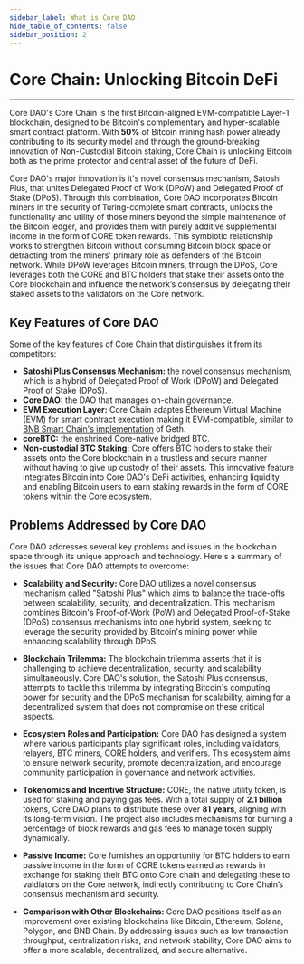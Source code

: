 ```yaml
---
sidebar_label: What is Core DAO 
hide_table_of_contents: false
sidebar_position: 2
---
```


# Core Chain: Unlocking Bitcoin DeFi
---

Core DAO's Core Chain is the first Bitcoin-aligned EVM-compatible Layer-1 blockchain, designed to be Bitcoin's complementary and hyper-scalable smart contract platform. With **50%** of Bitcoin mining hash power already contributing to its security model and through the ground-breaking innovation of Non-Custodial Bitcoin staking, Core Chain is unlocking Bitcoin both as the prime protector and central asset of the future of DeFi.

Core DAO's major innovation is it's novel consensus mechanism, Satoshi Plus, that unites Delegated Proof of Work (DPoW) and Delegated Proof of Stake (DPoS). Through this combination, Core DAO incorporates Bitcoin miners in the security of Turing-complete smart contracts, unlocks the functionality and utility of those miners beyond the simple maintenance of the Bitcoin ledger, and provides them with purely additive supplemental income in the form of CORE token rewards. This symbiotic relationship works to strengthen Bitcoin without consuming Bitcoin block space or detracting from the miners' primary role as defenders of the Bitcoin network. While DPoW leverages Bitcoin miners, through the DPoS, Core leverages both the CORE and BTC holders that stake their assets onto the Core blockchain and influence the network’s consensus by delegating their staked assets to the validators on the Core network.


## Key Features of Core DAO

Some of the key features of Core Chain that distinguishes it from its competitors:

* **Satoshi Plus Consensus Mechanism:** the novel consensus mechanism, which is a hybrid of Delegated Proof of Work (DPoW) and Delegated Proof of Stake (DPoS).
* **Core DAO:** the DAO that manages on-chain governance.
* **EVM Execution Layer:** Core Chain adaptes Ethereum Virtual Machine (EVM) for smart contract execution making it EVM-compatible, similar to [BNB Smart Chain's implementation](https://github.com/bnb-chain/bsc) of Geth.
* **coreBTC:** the enshrined Core-native bridged BTC.
* **Non-custodial BTC Staking:** Core offers BTC holders to stake their assets onto the Core blockchain in a trustless and secure manner without having to give up custody of their assets. This innovative feature integrates Bitcoin into Core DAO's DeFi activities, enhancing liquidity and enabling Bitcoin users to earn staking rewards in the form of CORE tokens within the Core ecosystem.

## Problems Addressed by Core DAO

Core DAO addresses several key problems and issues in the blockchain space through its unique approach and technology. Here's a summary of the issues that Core DAO attempts to overcome:

* **Scalability and Security:** Core DAO utilizes a novel consensus mechanism called "Satoshi Plus" which aims to balance the trade-offs between scalability, security, and decentralization. This mechanism combines Bitcoin's Proof-of-Work (PoW) and Delegated Proof-of-Stake (DPoS) consensus mechanisms into one hybrid system, seeking to leverage the security provided by Bitcoin's mining power while enhancing scalability through DPoS​.

* **Blockchain Trilemma:** The blockchain trilemma asserts that it is challenging to achieve decentralization, security, and scalability simultaneously. Core DAO's solution, the Satoshi Plus consensus, attempts to tackle this trilemma by integrating Bitcoin's computing power for security and the DPoS mechanism for scalability, aiming for a decentralized system that does not compromise on these critical aspects​.

* **Ecosystem Roles and Participation:** Core DAO has designed a system where various participants play significant roles, including validators, relayers, BTC miners, CORE holders, and verifiers. This ecosystem aims to ensure network security, promote decentralization, and encourage community participation in governance and network activities​.

* **Tokenomics and Incentive Structure:** CORE, the native utility token, is used for staking and paying gas fees. With a total supply of **2.1 billion** tokens, Core DAO plans to distribute these over **81 years**, aligning with its long-term vision. The project also includes mechanisms for burning a percentage of block rewards and gas fees to manage token supply dynamically​.

* **Passive Income:** Core furnishes an opportunity for BTC holders to earn passive income in the form of CORE tokens earned as rewards in exchange for staking their BTC onto Core chain and delegating these to valdiators on the Core network, indirectly contributing to Core Chain’s consensus mechanism and security.

* **Comparison with Other Blockchains:** Core DAO positions itself as an improvement over existing blockchains like Bitcoin, Ethereum, Solana, Polygon, and BNB Chain. By addressing issues such as low transaction throughput, centralization risks, and network stability, Core DAO aims to offer a more scalable, decentralized, and secure alternative​.